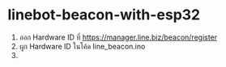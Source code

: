 # linebot-beacon-with-esp32

1. ออก Hardware ID ที่ https://manager.line.biz/beacon/register
2. ผูก Hardware ID ในโค้ด line_beacon.ino
3. 